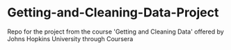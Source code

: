 # Getting-and-Cleaning-Data-Project
Repo for the project from the course 'Getting and Cleaning Data' offered by Johns Hopkins University through Coursera
